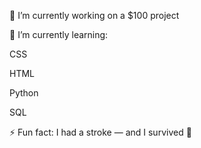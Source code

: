 🔭 I’m currently working on a $100 project

🌱 I’m currently learning:

CSS

HTML

Python

SQL

⚡ Fun fact: I had a stroke — and I survived 💪
